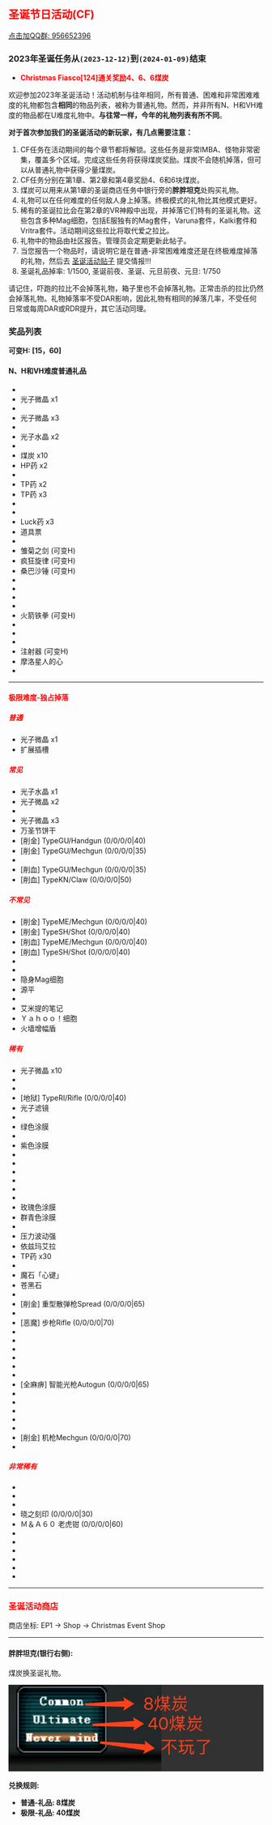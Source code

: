## <span style="color:red">圣诞节日活动(CF)</span>

<div>
    <a target="_blank"
       href="//shang.qq.com/wpa/qunwpa?idkey=95996b984b761d905d2d05e0ce765fa9ff720cfa9e6dbcde50fd179cd8867808">点击加QQ群: 956652396</a>
</div>

### 2023年圣诞任务从`(2023-12-12)`到`(2024-01-09)`结束

- <span style="font-weight: bolder;color:red">Christmas Fiasco[124]通关奖励4、6、6煤炭</span>

欢迎参加2023年圣诞活动！活动机制与往年相同，所有普通、困难和非常困难难度的礼物都包含**相同**的物品列表，被称为普通礼物。然而，并非所有N、H和VH难度的物品都在U难度礼物中。**与往常一样，今年的礼物列表有所不同**。

**对于首次参加我们的圣诞活动的新玩家，有几点需要注意：**

1. CF任务在活动期间的每个章节都将解锁。这些任务是非常IMBA、怪物非常密集，覆盖多个区域。完成这些任务将获得煤炭奖励。煤炭不会随机掉落，但可以从普通礼物中获得少量煤炭。
2. CF任务分别在第1章、第2章和第4章奖励4、6和6块煤炭。
3. 煤炭可以用来从第1章的圣诞商店任务中银行旁的**胖胖坦克**处购买礼物。
4. 礼物可以在任何难度的任何敌人身上掉落。终极模式的礼物比其他模式更好。
5. 稀有的圣诞拉比会在第2章的VR神殿中出现，并掉落它们特有的圣诞礼物。这些包含多种Mag细胞，包括E服独有的Mag套件，Varuna套件，Kalki套件和Vritra套件。活动期间这些拉比将取代爱之拉比。
6. 礼物中的物品由社区报告。管理员会定期更新此帖子。
7. 当您报告一个物品时，请说明它是在普通-非常困难难度还是在终极难度掉落的礼物，然后去 [圣诞活动贴子](https://www.pioneer2.net/community/threads/ephinea-christmas-2023-event-thread.27468/) 提交情报!!!
8. 圣诞礼品掉率: 1/1500, 圣诞前夜、圣诞、元旦前夜、元旦: 1/750

请记住，吓跑的拉比不会掉落礼物，箱子里也不会掉落礼物。正常击杀的拉比仍然会掉落礼物。礼物掉落率不受DAR影响，因此礼物有相同的掉落几率，不受任何日常或每周DAR或RDR提升，其它活动同理。


### 奖品列表

**可变H: \[15，60\]**

#### N、H和VH难度普通礼品

* 
* 光子微晶 x1
* 
* 光子微晶 x3
* 
* 光子水晶 x2
* 
* 煤炭 x10
* HP药 x2
* 
* TP药 x2
* TP药 x3
* 
* 
* Luck药 x3
* 道具票
* 
* 雏菊之剑 (可变H)
* 疯狂旋律 (可变H)
* 桑巴沙锤 (可变H)
* 
* 
* 
* 
* 火箭铁拳 (可变H)
* 
* 
* 
* 注射器 (可变H)
* 摩洛星人的心
* 

--- 

#### <span style="color:red">极限难度-独占掉落</span>

##### <span style="color:red">普通</span>

* 光子微晶 x1
* 扩展插槽

##### <span style="color:red">常见</span>

* 光子水晶 x1
* 光子微晶 x2
* 
* 光子微晶 x3
* 万圣节饼干
* \[削金\] TypeGU/Handgun (0/0/0/0|40)
* \[削金\] TypeGU/Mechgun (0/0/0/0|35)
* 
* \[削血\] TypeGU/Mechgun (0/0/0/0|35)
* \[削血\] TypeKN/Claw (0/0/0/0|50)

##### <span style="color:red">不常见</span>

* \[削金\] TypeME/Mechgun (0/0/0/0|40)
* \[削金\] TypeSH/Shot (0/0/0/0|40)
* \[削血\] TypeME/Mechgun (0/0/0/0|40)
* \[削血\] TypeSH/Shot (0/0/0/0|40)
* 
* 
* 隐身Mag细胞
* 源平
* 
* 艾米提的笔记
* Ｙａｈｏｏ！细胞
* 火墙增幅盾

##### <span style="color:red">稀有</span> 

* 光子微晶 x10
* 
* 
* \[地狱\] TypeRI/Rifle (0/0/0/0|40)
* 光子滤镜
* 
* 绿色涂膜
* 
* 紫色涂膜
* 
* 
* 
* 
* 
* 
* 玫瑰色涂膜
* 群青色涂膜
* 
* 压力波动强
* 依兹玛艾拉
* TP药 x30
* 
* 魔石「心键」
* 苍黑石
* 
* \[削金\] 重型散弹枪Spread (0/0/0/0|65)
* 
* \[恶魔\] 步枪Rifle (0/0/0/0|70)
* 
* 
* 
* 
* 
* 
* \[全麻痹\] 智能光枪Autogun (0/0/0/0|65)
* 
* 
* 
* 
* 
* \[削金\] 机枪Mechgun (0/0/0/0|70)
* 

##### <span style="color:red">非常稀有</span>

* 
* 
* 
* 晓之刻印 (0/0/0/0|30)
* Ｍ＆Ａ６０ 老虎钳 (0/0/0/0|60)
* 
* 
* 
* 
* 
* 

---

### <span style="color:red">圣诞活动商店</span>
   商店坐标: EP1 -> Shop -> Christmas Event Shop

--- 

#### 胖胖坦克(银行右侧):

   煤炭换圣诞礼物。
   
   ![煤炭兑换菜单](../static/img/coalexchange.png)

**兑换规则:**

- **普通-礼品: 8煤炭**
- **极限-礼品: 40煤炭**

